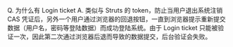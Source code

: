 Q. 为什么有 Login ticket
A. 类似与 Struts 的 token，防止当用户退出系统注销 CAS 凭证后，另外一个用户通过浏览器的回退按钮，一直到浏览器提示重新提交数据（用户名，密码等登陆数据）而成功登陆系统。由于 Login ticket 只能被验证一次，因此第二次通过浏览器后退而导致的数据提交，后台验证会失败。
